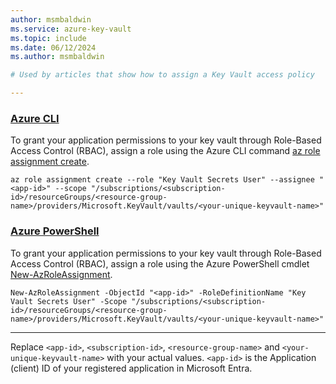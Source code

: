 ```yaml
---
author: msmbaldwin
ms.service: azure-key-vault
ms.topic: include
ms.date: 06/12/2024
ms.author: msmbaldwin

# Used by articles that show how to assign a Key Vault access policy

---
```


### [Azure CLI](#tab/azure-cli)

To grant your application permissions to your key vault through Role-Based Access Control (RBAC), assign a role using the Azure CLI command [az role assignment create](/cli/azure/role/assignment#az-role-assignment-create).

```azurecli
az role assignment create --role "Key Vault Secrets User" --assignee "<app-id>" --scope "/subscriptions/<subscription-id>/resourceGroups/<resource-group-name>/providers/Microsoft.KeyVault/vaults/<your-unique-keyvault-name>"
```

### [Azure PowerShell](#tab/azure-powershell)

To grant your application permissions to your key vault through Role-Based Access Control (RBAC), assign a role using the Azure PowerShell cmdlet [New-AzRoleAssignment](/powershell/module/az.resources/new-azroleassignment).

```azurepowershell
New-AzRoleAssignment -ObjectId "<app-id>" -RoleDefinitionName "Key Vault Secrets User" -Scope "/subscriptions/<subscription-id>/resourceGroups/<resource-group-name>/providers/Microsoft.KeyVault/vaults/<your-unique-keyvault-name>"
```

---

Replace `<app-id>`, `<subscription-id>`, `<resource-group-name>` and `<your-unique-keyvault-name>` with your actual values. `<app-id>` is the Application (client) ID of your registered application in Microsoft Entra.
